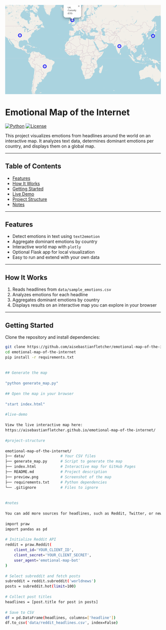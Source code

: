 [![Emotional Map Preview](result-preview.png)](https://aisebastianfletcher.github.io/emotional-map-of-the-internet/)


# Emotional Map of the Internet

[![Python](https://img.shields.io/badge/Python-3.11-blue)](https://www.python.org/)
[![License](https://img.shields.io/badge/License-MIT-green)](LICENSE)

This project visualizes emotions from headlines around the world on an interactive map. It analyzes text data, determines dominant emotions per country, and displays them on a global map.

---

## Table of Contents

- [Features](#features)  
- [How It Works](#how-it-works)  
- [Getting Started](#getting-started)  
- [Live Demo](#live-demo)  
- [Project Structure](#project-structure)  
- [Notes](#notes)

---

## Features

- Detect emotions in text using `text2emotion`  
- Aggregate dominant emotions by country  
- Interactive world map with `plotly`  
- Optional Flask app for local visualization  
- Easy to run and extend with your own data

---

## How It Works

1. Reads headlines from `data/sample_emotions.csv`  
2. Analyzes emotions for each headline  
3. Aggregates dominant emotions by country  
4. Displays results on an interactive map you can explore in your browser  

---

## Getting Started

Clone the repository and install dependencies:

```bash
git clone https://github.com/aisebastianfletcher/emotional-map-of-the-internet.git
cd emotional-map-of-the-internet
pip install -r requirements.txt


## Generate the map

"python generate_map.py"

## Open the map in your browser

"start index.html"

#live-demo

View the live interactive map here:
https://aisebastianfletcher.github.io/emotional-map-of-the-internet/

#project-structure

emotional-map-of-the-internet/
├── data/                # Your CSV files
├── generate_map.py      # Script to generate the map
├── index.html           # Interactive map for GitHub Pages
├── README.md            # Project description
├── preview.png          # Screenshot of the map
├── requirements.txt     # Python dependencies
└── .gitignore           # Files to ignore


#notes

You can add more sources for headlines, such as Reddit, Twitter, or news APIs. Here’s an example of how to fetch Reddit posts using the praw library:

import praw
import pandas as pd

# Initialize Reddit API
reddit = praw.Reddit(
    client_id='YOUR_CLIENT_ID',
    client_secret='YOUR_CLIENT_SECRET',
    user_agent='emotional-map-bot'
)

# Select subreddit and fetch posts
subreddit = reddit.subreddit('worldnews')
posts = subreddit.hot(limit=100)

# Collect post titles
headlines = [post.title for post in posts]

# Save to CSV
df = pd.DataFrame(headlines, columns=['headline'])
df.to_csv('data/reddit_headlines.csv', index=False)


